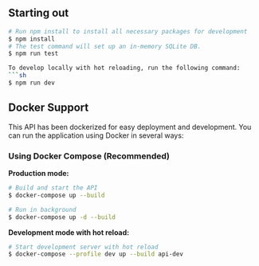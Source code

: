 ## Starting out

```sh
# Run npm install to install all necessary packages for development
$ npm install
# The test command will set up an in-memory SQLite DB.
$ npm run test

To develop locally with hot reloading, run the following command:
```sh
$ npm run dev
```

## Docker Support

This API has been dockerized for easy deployment and development. You can run the application using Docker in several ways:

### Using Docker Compose (Recommended)

**Production mode:**
```sh
# Build and start the API
$ docker-compose up --build

# Run in background
$ docker-compose up -d --build
```

**Development mode with hot reload:**
```sh
# Start development server with hot reload
$ docker-compose --profile dev up --build api-dev
```